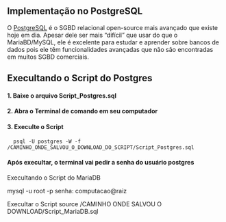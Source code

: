 ## Implementação no PostgreSQL
O [PostgreSQL](https://www.postgresql.org) é o SGBD relacional open-source mais
avançado que existe hoje em dia. Apesar dele ser mais “difícil” que usar do que o
MariaBD/MySQL, ele é excelente para estudar e aprender sobre bancos de dados
pois ele têm funcionalidades avançadas que não são encontradas em muitos SGBD
comerciais.

## Execultando o Script do Postgres

#### 1. Baixe o arquivo Script_Postgres.sql

#### 2. Abra o Terminal de comando em seu computador

#### 3. Execulte o Script
      psql -U postgres -W -f /CAMINHO_ONDE_SALVOU_O_DOWNLOAD_DO_SCRIPT/Script_Postgres.sql
#### Após execultar, o terminal vai pedir a senha do usuário postgres

Execultando o Script do MariaDB

mysql -u root -p
senha: computacao@raiz

Execultar o Script
source /CAMINHO ONDE SALVOU O DOWNLOAD/Script_MariaDB.sql
